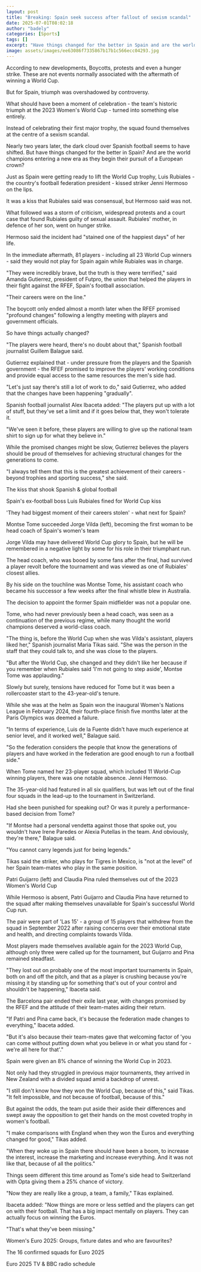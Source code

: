 ```yaml
---
layout: post
title: "Breaking: Spain seek success after fallout of sexism scandal"
date: 2025-07-01T08:02:18
author: "badely"
categories: [Sports]
tags: []
excerpt: "Have things changed for the better in Spain and are the world champions entering a new era as they begin their pursuit of a European crown?"
image: assets/images/ee63086f7335867b17b1c566ecc04293.jpg
---
```


According to new developments, Boycotts, protests and even a hunger strike. These are not events normally associated with the aftermath of winning a World Cup.

But for Spain, triumph was overshadowed by controversy.

What should have been a moment of celebration - the team's historic triumph at the 2023 Women's World Cup - turned into something else entirely.

Instead of celebrating their first major trophy, the squad found themselves at the centre of a sexism scandal.

Nearly two years later, the dark cloud over Spanish football seems to have shifted. But have things changed for the better in Spain? And are the world champions entering a new era as they begin their pursuit of a European crown?

Just as Spain were getting ready to lift the World Cup trophy, Luis Rubiales - the country's football federation president - kissed striker Jenni Hermoso on the lips.

It was a kiss that Rubiales said was consensual, but Hermoso said was not.

What followed was a storm of criticism, widespread protests and a court case that found Rubiales guilty of sexual assault. Rubiales' mother, in defence of her son, went on hunger strike.

Hermoso said the incident had "stained one of the happiest days" of her life.

In the immediate aftermath, 81 players - including all 23 World Cup winners - said they would not play for Spain again while Rubiales was in charge.

"They were incredibly brave, but the truth is they were terrified," said Amanda Gutierrez, president of Futpro, the union that helped the players in their fight against the RFEF, Spain's football association. 

"Their careers were on the line." 

The boycott only ended almost a month later when the RFEF promised "profound changes" following a lengthy meeting with players and government officials.

So have things actually changed?

"The players were heard, there's no doubt about that," Spanish football journalist Guillem Balague said.

Gutierrez explained that - under pressure from the players and the Spanish government - the RFEF promised to improve the players' working conditions and  provide equal access to the same resources the men's side had.

"Let's just say there's still a lot of work to do," said Gutierrez, who added that the changes have been happening "gradually".

Spanish football journalist Alex Ibaceta added: "The players put up with a lot of stuff, but they've set a limit and if it goes below that, they won't tolerate it.

"We've seen it before, these players are willing to give up the national team shirt to sign up for what they believe in."

While the promised changes might be slow, Gutierrez believes the players should be proud of themselves for achieving structural changes for the generations to come.

"I always tell them that this is the greatest achievement of their careers - beyond trophies and sporting success," she said.

The kiss that shook Spanish & global football

Spain's ex-football boss Luis Rubiales fined for World Cup kiss

'They had biggest moment of their careers stolen' - what next for Spain?

Montse Tome succeeded Jorge Vilda (left), becoming the first woman to be head coach of Spain's women's team

Jorge Vilda may have delivered World Cup glory to Spain, but he will be remembered in a negative light by some for his role in their triumphant run.

The head coach, who was booed by some fans after the final, had survived a player revolt before the tournament and was viewed as one of Rubiales' closest allies.

By his side on the touchline was Montse Tome, his assistant coach who became his successor a few weeks after the final whistle blew in Australia.

The decision to appoint the former Spain midfielder was not a popular one. 

Tome, who had never previously been a head coach, was seen as a continuation of the previous regime, while many thought the world champions deserved a world-class coach.

"The thing is, before the World Cup when she was Vilda's assistant, players liked her," Spanish journalist Maria Tikas said. "She was the person in the staff that they could talk to, and she was close to the players. 

"But after the World Cup, she changed and they didn't like her because if you remember when Rubiales said 'I'm not going to step aside', Montse Tome was applauding."

Slowly but surely, tensions have reduced for Tome but it was been a rollercoaster start to the 43-year-old's tenure. 

While she was at the helm as Spain won the inaugural Women's Nations League in February 2024, their fourth-place finish five months later at the Paris Olympics was deemed a failure.

"In terms of experience, Luis de la Fuente didn't have much experience at senior level, and it worked well," Balague said.

"So the federation considers the people that know the generations of players and have worked in the federation are good enough to run a football side."

When Tome named her 23-player squad, which included 11 World-Cup winning players, there was one notable absence. Jenni Hermoso.

The 35-year-old had featured in all six qualifiers, but was left out of the final four squads in the lead-up to the tournament in Switzerland.

Had she been punished for speaking out? Or was it purely a performance-based decision from Tome?

"If Montse had a personal vendetta against those that spoke out, you wouldn't have Irene Paredes or Alexia Putellas in the team. And obviously, they're there," Balague said.

"You cannot carry legends just for being legends."

Tikas said the striker, who plays for Tigres in Mexico, is "not at the level" of her Spain team-mates who play in the same position.

Patri Guijarro (left) and Claudia Pina ruled themselves out of the 2023 Women's World Cup

While Hermoso is absent, Patri Guijarro and Claudia Pina have returned to the squad after making themselves unavailable for Spain's successful World Cup run.

The pair were part of 'Las 15' - a group of 15 players that withdrew from the squad in September 2022 after raising concerns over their emotional state and health, and directing complaints towards Vilda.

Most players made themselves available again for the 2023 World Cup, although only three were called up for the tournament, but Guijarro and Pina remained steadfast.

"They lost out on probably one of the most important tournaments in Spain, both on and off the pitch, and that as a player is crushing because you're missing it by standing up for something that's out of your control and shouldn't be happening," Ibaceta said.

The Barcelona pair ended their exile last year, with changes promised by the RFEF and the attitude of their team-mates aiding their return.

"If Patri and Pina came back, it's because the federation made changes to everything," Ibaceta added.

"But it's also because their team-mates gave that welcoming factor of 'you can come without putting down what you believe in or what you stand for - we're all here for that'."

Spain were given an 8% chance of winning the World Cup in 2023.

Not only had they struggled in previous major tournaments, they arrived in New Zealand with a divided squad amid a backdrop of unrest.

"I still don't know how they won the World Cup, because of this," said Tikas. "It felt impossible, and not because of football, because of this."

But against the odds, the team put aside their aside their differences and swept away the opposition to get their hands on the most coveted trophy in women's football.

"I make comparisons with England when they won the Euros and everything changed for good," Tikas added.

"When they woke up in Spain there should have been a boom, to increase the interest, increase the marketing and increase everything. And it was not like that, because of all the politics."

Things seem different this time around as Tome's side head to Switzerland with Opta giving them a 25% chance of victory.

"Now they are really like a group, a team, a family," Tikas explained.

Ibaceta added: "Now things are more or less settled and the players can get on with their football. That has a big impact mentally on players. They can actually focus on winning the Euros. 

"That's what they've been missing."

Women's Euro 2025: Groups, fixture dates and who are favourites?

The 16 confirmed squads for Euro 2025

Euro 2025 TV & BBC radio schedule

